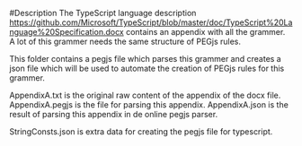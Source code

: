 #Description
The TypeScript language description
https://github.com/Microsoft/TypeScript/blob/master/doc/TypeScript%20Language%20Specification.docx
contains an appendix with all the grammer. A lot of this grammer needs the same structure of PEGjs rules.

This folder contains a pegjs file which parses this grammer and creates a json file which will be used
to automate the creation of PEGjs rules for this grammer.

AppendixA.txt is the original raw content of the appendix of the docx file.
AppendixA.pegjs is the file for parsing this appendix.
AppendixA.json is the result of parsing this appendix in de online pegjs parser.

StringConsts.json is extra data for creating the pegjs file for typescript.   